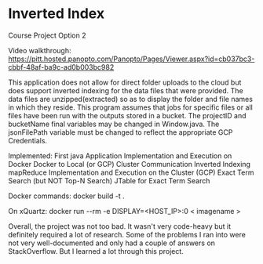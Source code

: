 # Inverted Index
Course Project Option 2

Video walkthrough: 
  https://pitt.hosted.panopto.com/Panopto/Pages/Viewer.aspx?id=cb037bc3-cbbf-48af-ba9c-ad0b003bc982

This application does not allow for direct folder uploads to the cloud but does support inverted indexing for the data files that were provided. The data files are unzipped(extracted) so as to display the folder and file names in which they reside. This program assumes that jobs for specific files or all files have been run with the outputs stored in a bucket. The projectID and bucketName final variables may be changed in Window.java. The jsonFilePath variable  must be changed to reflect the appropriate GCP Credentials. 

Implemented: 
First java Application Implementation and Execution on Docker
Docker to Local (or GCP) Cluster Communication
Inverted Indexing mapReduce Implementation and Execution on the Cluster (GCP)
Exact Term Search (but NOT Top-N Search)
JTable for Exact Term Search

Docker commands: 
docker build -t <imagename> .

On xQuartz: 
docker run --rm -e DISPLAY=<HOST_IP>:0 < imagename >

Overall, the project was not too bad. It wasn't very code-heavy but it definitely required a lot of research. Some of the problems I ran into were not very well-documented and only had a couple of answers on StackOverflow. But I learned a lot through this project. 
